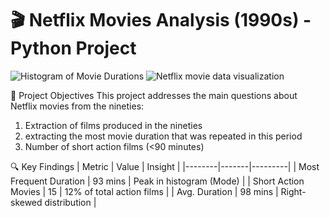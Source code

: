 # 🎬 Netflix Movies Analysis (1990s) - Python Project

![Histogram of Movie Durations](images/duration_distribution.png)
![Netflix movie data visualization](https://github.com/user-attachments/assets/b7f946a9-771d-4bec-a448-c4b710c61fc4)

📌 Project Objectives
This project addresses the main questions about Netflix movies from the nineties:
1. Extraction of films produced in the nineties 
2. extracting the most movie duration that was repeated in this period 
3. Number of short action films (<90 minutes)

🔍 Key Findings
| Metric | Value | Insight |
|--------|-------|---------|
| Most Frequent Duration | 93 mins | Peak in histogram (Mode) |
| Short Action Movies | 15 | 12% of total action films |
| Avg. Duration | 98 mins | Right-skewed distribution |


